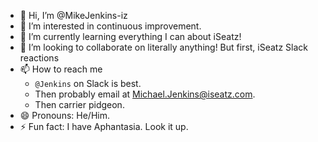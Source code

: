 - 👋 Hi, I’m @MikeJenkins-iz
- 👀 I’m interested in continuous improvement.
- 🌱 I’m currently learning everything I can about iSeatz!
- 💞️ I’m looking to collaborate on literally anything!  But first, iSeatz Slack reactions
- 📫 How to reach me
   - `@Jenkins` on Slack is best.
   - Then probably email at Michael.Jenkins@iseatz.com.
   - Then carrier pidgeon.
- 😄 Pronouns: He/Him.
- ⚡ Fun fact: I have Aphantasia.  Look it up.

<!---
MikeJenkins-iz/MikeJenkins-iz is a ✨ special ✨ repository because its `README.md` (this file) appears on your GitHub profile.
You can click the Preview link to take a look at your changes.
--->
